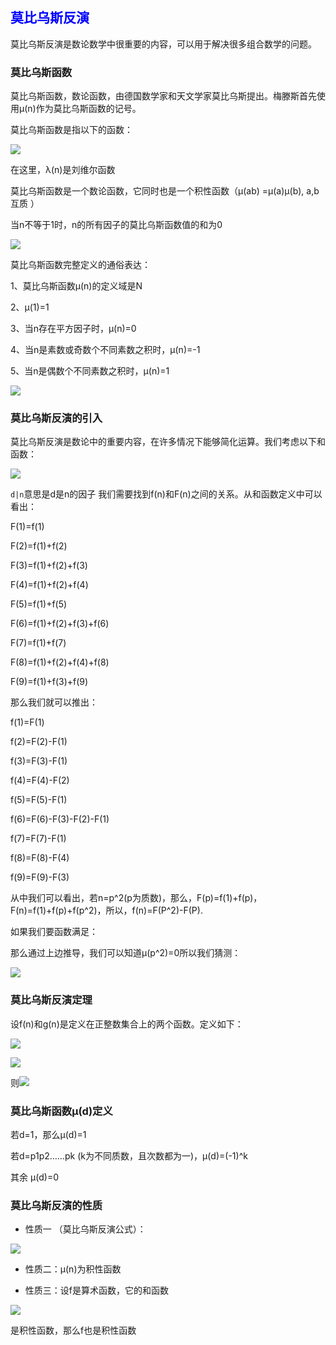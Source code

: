 ## <font color=blue>**莫比乌斯反演**</font>

莫比乌斯反演是数论数学中很重要的内容，可以用于解决很多组合数学的问题。

### **莫比乌斯函数**

莫比乌斯函数，数论函数，由德国数学家和天文学家莫比乌斯提出。梅滕斯首先使用μ(n)作为莫比乌斯函数的记号。

莫比乌斯函数是指以下的函数：

![](http://i.imgur.com/2DkolzQ.png)

在这里，λ(n)是刘维尔函数

莫比乌斯函数是一个数论函数，它同时也是一个积性函数（μ(ab) =μ(a)μ(b), a,b互质 ）

当n不等于1时，n的所有因子的莫比乌斯函数值的和为0

![](http://i.imgur.com/UolVfF3.png)

莫比乌斯函数完整定义的通俗表达：

1、莫比乌斯函数μ(n)的定义域是N

2、μ(1)=1

3、当n存在平方因子时，μ(n)=0

4、当n是素数或奇数个不同素数之积时，μ(n)=-1

5、当n是偶数个不同素数之积时，μ(n)=1

![](http://i.imgur.com/cuTmDdJ.png)

### **莫比乌斯反演的引入**

莫比乌斯反演是数论中的重要内容，在许多情况下能够简化运算。我们考虑以下和函数：

![](http://i.imgur.com/CyrxOgW.png)

`d|n`意思是d是n的因子
我们需要找到f(n)和F(n)之间的关系。从和函数定义中可以看出：

F(1)=f(1)

F(2)=f(1)+f(2)

F(3)=f(1)+f(2)+f(3)

F(4)=f(1)+f(2)+f(4)

F(5)=f(1)+f(5)

F(6)=f(1)+f(2)+f(3)+f(6)

F(7)=f(1)+f(7)

F(8)=f(1)+f(2)+f(4)+f(8)

F(9)=f(1)+f(3)+f(9)

那么我们就可以推出：

f(1)=F(1)

f(2)=F(2)-F(1)

f(3)=F(3)-F(1)

f(4)=F(4)-F(2)

f(5)=F(5)-F(1)

f(6)=F(6)-F(3)-F(2)-F(1)

f(7)=F(7)-F(1)

f(8)=F(8)-F(4)

f(9)=F(9)-F(3)

从中我们可以看出，若n=p^2(p为质数)，那么，F(p)=f(1)+f(p)，F(n)=f(1)+f(p)+f(p^2)，所以，f(n)=F(P^2)-F(P).

如果我们要函数满足：

那么通过上边推导，我们可以知道μ(p^2)=0所以我们猜测：

![](http://i.imgur.com/oj6sUNp.png)

### **莫比乌斯反演定理**

设f(n)和g(n)是定义在正整数集合上的两个函数。定义如下：

![](http://i.imgur.com/JNsAHyg.png)

![](http://i.imgur.com/IMS7Ao3.png)


则![](http://i.imgur.com/qJLsmma.png)

### **莫比乌斯函数μ(d)定义**

若d=1，那么μ(d)=1

若d=p1p2……pk (k为不同质数，且次数都为一)，μ(d)=(-1)^k

其余 μ(d)=0

### **莫比乌斯反演的性质**

- 性质一 （莫比乌斯反演公式）：

![](http://i.imgur.com/redJNot.png)

- 性质二：μ(n)为积性函数

- 性质三：设f是算术函数，它的和函数

![](http://i.imgur.com/StHMGoo.png) 

是积性函数，那么f也是积性函数

